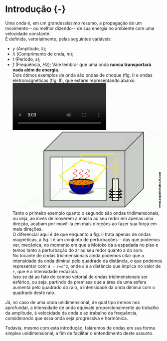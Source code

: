# Introdução {-}
Uma onda é, em um grandessíssimo resumo, a propagação de um movimento-- ou melhor dizendo-- de sua energia no ambiente com uma velocidade constante.  
É definida, vetorialmente, pelas seguintes variáveis: 
- $\gamma$ (Amplitude, `ℝ`);
- $\lambda$ (Comprimento de onda, $m$);
- $t$ (Período, $s$);
- $f$ (Frequência, $Hz$); 
Vale lembrar que uma onda **nunca transportará nada além de energia**.  
Dois ótimos exemplos de onda são ondas de choque (fig. I) e ondas eletromagnéticas (fig. II), que estarei representando abaixo:  
![Figura I: Love Hina E04S01 <](_imagens/fig1.webm)
![Figura II: "Microwave ovens | How do they work?" >](_imagens/fig2.png)
Tanto o primeiro exemplo quanto o segundo são ondas tridimensionais, ou seja, ao invés de moverem a massa ao seu redor em apenas uma direção, acabam por movê-la em mais direções ao fazer sua força em mais direções.  
O diferencial aqui é de que enquanto a fig. II trata apenas de ondas magnéticas, a fig. I é um conjunto de perturbações-- das que podemos ver, mecânica, no momento em que a Motoko dá a espadada no piso e temos tanto a perturbação do ar ao seu redor quanto a do som.  
No tocante de ondas tridimensionais ainda podemos citar que a intensidade da onda diminui pelo quadrado da distância, o que podemos representar com `d ⇒ r=d^2`, onde `d` é a distância que implica no valor de `r`, que é a intensidade reduzida.  
Isso se dá ao fato do campo vetorial de ondas tridimensionais ser esférico, ou seja, partindo da premissa que a área de uma esfera aumenta pelo quadrado do raio, a intensidade da onda diminui com o quadrado deste raio.  

Já, no caso de uma onda unidimensional, de qual tipo iremos nos aprofundar, a intensidade de onda equivale proporcionalmente ao trabalho da amplitude, à velocidade da onda e ao trabalho da frequência, considerando que essa onda seja progressiva e harmônica.

Todavia, mesmo com esta introdução, falaremos de ondas em sua forma simples unidimensional, a fim de facilitar o entendimento deste assunto.  
